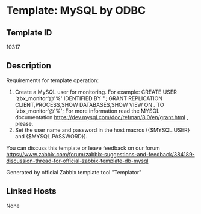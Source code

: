 # Template: MySQL by ODBC

## Template ID
10317

## Description
Requirements for template operation:
1. Create a MySQL user for monitoring. For example:
CREATE USER 'zbx_monitor'@'%' IDENTIFIED BY '<password>';
GRANT REPLICATION CLIENT,PROCESS,SHOW DATABASES,SHOW VIEW ON *.* TO 'zbx_monitor'@'%';
For more information read the MYSQL documentation https://dev.mysql.com/doc/refman/8.0/en/grant.html , please.
2. Set the user name and password in the host macros ({$MYSQL.USER} and {$MYSQL.PASSWORD}).

You can discuss this template or leave feedback on our forum https://www.zabbix.com/forum/zabbix-suggestions-and-feedback/384189-discussion-thread-for-official-zabbix-template-db-mysql

Generated by official Zabbix template tool "Templator"

## Linked Hosts
None

